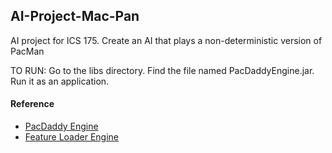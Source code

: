 ## AI-Project-Mac-Pan

AI project for ICS 175.  Create an AI that plays a non-deterministic version of PacMan

TO RUN:
Go to the libs directory.  Find the file named PacDaddyEngine.jar.  Run it as an application.

#### Reference
- [PacDaddy Engine](https://github.com/misterdustinface/PacDaddy)
- [Feature Loader Engine](https://github.com/misterdustinface/FeatureLoader)

